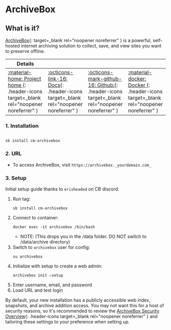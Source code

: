 # ArchiveBox

## What is it?

[ArchiveBox](https://github.com/ArchiveBox/ArchiveBox){: target=_blank rel="noopener noreferrer" } is a powerful, self-hosted internet archiving solution to collect, save, and view sites you want to preserve offline.

| Details     |             |             |             |
|-------------|-------------|-------------|-------------|
| [:material-home: Project home ](https://github.com/ArchiveBox/ArchiveBox){: .header-icons target=_blank rel="noopener noreferrer" } | [:octicons-link-16: Docs](https://github.com/ArchiveBox/ArchiveBox/wiki){: .header-icons target=_blank rel="noopener noreferrer" } | [:octicons-mark-github-16: Github:](GITHUBLINK){: .header-icons target=_blank rel="noopener noreferrer" } | [:material-docker: Docker ](https://hub.docker.com/r/archivebox/archivebox){: .header-icons target=_blank rel="noopener noreferrer" }|

### 1. Installation

``` shell

sb install cm-archivebox

```

### 2. URL

- To access ArchiveBox, visit `https://archivebox._yourdomain.com_`

### 3. Setup

Initial setup guide thanks to `erisheaded` on CB discord.

1. Run tag:
    ``` { .shell }
    sb install cm-archivebox
    ```
2. Connect to container:
   ``` { .shell }
   docker exec -it archivebox /bin/bash
   ```
   - NOTE: (This drops you in the /data folder. DO NOT switch to /data/archive directory)
3. Switch to `archivebox` user for config:
   ``` { .shell }
   su archivebox
   ```
4. Initialize with setup to create a web admin:
   ``` { .shell }
   archivebox init —setup
   ```
5. Enter username, email, and password
6. Load URL and test login

By default, your new installation has a publicly accessible web index, snapshots, and archive addition access. You may not want this for a host of security reasons, so it's recommended to review the [ArchiveBox Security Overview](https://docs.archivebox.io/en/latest/Security-Overview.html){: .header-icons target=_blank rel="noopener noreferrer" } and tailoring these settings to your preference when setting up.
